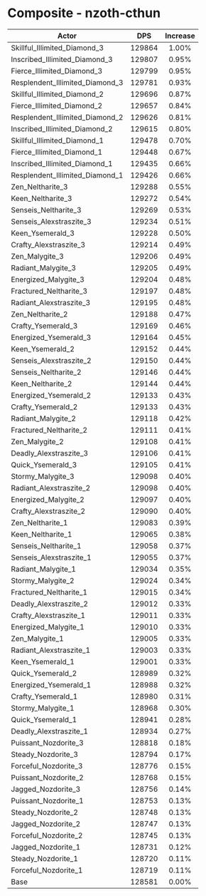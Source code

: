 # Composite - nzoth-cthun
| Actor | DPS | Increase |
|---|:---:|:---:|
|Skillful_Illimited_Diamond_3|129864|1.00%|
|Inscribed_Illimited_Diamond_3|129807|0.95%|
|Fierce_Illimited_Diamond_3|129799|0.95%|
|Resplendent_Illimited_Diamond_3|129781|0.93%|
|Skillful_Illimited_Diamond_2|129696|0.87%|
|Fierce_Illimited_Diamond_2|129657|0.84%|
|Resplendent_Illimited_Diamond_2|129626|0.81%|
|Inscribed_Illimited_Diamond_2|129615|0.80%|
|Skillful_Illimited_Diamond_1|129478|0.70%|
|Fierce_Illimited_Diamond_1|129448|0.67%|
|Inscribed_Illimited_Diamond_1|129435|0.66%|
|Resplendent_Illimited_Diamond_1|129426|0.66%|
|Zen_Neltharite_3|129288|0.55%|
|Keen_Neltharite_3|129272|0.54%|
|Senseis_Neltharite_3|129269|0.53%|
|Senseis_Alexstraszite_3|129234|0.51%|
|Keen_Ysemerald_3|129228|0.50%|
|Crafty_Alexstraszite_3|129214|0.49%|
|Zen_Malygite_3|129206|0.49%|
|Radiant_Malygite_3|129205|0.49%|
|Energized_Malygite_3|129204|0.48%|
|Fractured_Neltharite_3|129197|0.48%|
|Radiant_Alexstraszite_3|129195|0.48%|
|Zen_Neltharite_2|129188|0.47%|
|Crafty_Ysemerald_3|129169|0.46%|
|Energized_Ysemerald_3|129164|0.45%|
|Keen_Ysemerald_2|129152|0.44%|
|Senseis_Alexstraszite_2|129150|0.44%|
|Senseis_Neltharite_2|129146|0.44%|
|Keen_Neltharite_2|129144|0.44%|
|Energized_Ysemerald_2|129133|0.43%|
|Crafty_Ysemerald_2|129133|0.43%|
|Radiant_Malygite_2|129118|0.42%|
|Fractured_Neltharite_2|129111|0.41%|
|Zen_Malygite_2|129108|0.41%|
|Deadly_Alexstraszite_3|129106|0.41%|
|Quick_Ysemerald_3|129105|0.41%|
|Stormy_Malygite_3|129098|0.40%|
|Radiant_Alexstraszite_2|129098|0.40%|
|Energized_Malygite_2|129097|0.40%|
|Crafty_Alexstraszite_2|129090|0.40%|
|Zen_Neltharite_1|129083|0.39%|
|Keen_Neltharite_1|129065|0.38%|
|Senseis_Neltharite_1|129058|0.37%|
|Senseis_Alexstraszite_1|129055|0.37%|
|Radiant_Malygite_1|129034|0.35%|
|Stormy_Malygite_2|129024|0.34%|
|Fractured_Neltharite_1|129015|0.34%|
|Deadly_Alexstraszite_2|129012|0.33%|
|Crafty_Alexstraszite_1|129011|0.33%|
|Energized_Malygite_1|129010|0.33%|
|Zen_Malygite_1|129005|0.33%|
|Radiant_Alexstraszite_1|129003|0.33%|
|Keen_Ysemerald_1|129001|0.33%|
|Quick_Ysemerald_2|128989|0.32%|
|Energized_Ysemerald_1|128988|0.32%|
|Crafty_Ysemerald_1|128980|0.31%|
|Stormy_Malygite_1|128968|0.30%|
|Quick_Ysemerald_1|128941|0.28%|
|Deadly_Alexstraszite_1|128934|0.27%|
|Puissant_Nozdorite_3|128818|0.18%|
|Steady_Nozdorite_3|128794|0.17%|
|Forceful_Nozdorite_3|128776|0.15%|
|Puissant_Nozdorite_2|128768|0.15%|
|Jagged_Nozdorite_3|128756|0.14%|
|Puissant_Nozdorite_1|128753|0.13%|
|Steady_Nozdorite_2|128748|0.13%|
|Jagged_Nozdorite_2|128747|0.13%|
|Forceful_Nozdorite_2|128745|0.13%|
|Jagged_Nozdorite_1|128731|0.12%|
|Steady_Nozdorite_1|128720|0.11%|
|Forceful_Nozdorite_1|128719|0.11%|
|Base|128581|0.00%|
